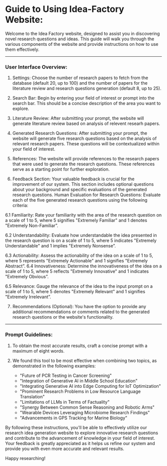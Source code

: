 # Guide to Using Idea-Factory Website: 

Welcome to the Idea Factory website, designed to assist you in discovering novel research questions and ideas. This guide will walk you through the various components of the website and provide instructions on how to use them effectively.

---

### User Interface Overview:

1. Settings: Choose the number of research papers to fetch from the database (default 20, up to 100) and the number of papers for the literature review and research questions generation (default 8, up to 25).
   
2. Search Bar: Begin by entering your field of interest or prompt into the search bar. This should be a concise description of the area you want to explore.
   
3. Literature Review: After submitting your prompt, the website will generate literature review based on analysis of relevent researh papers.
   
4. Generated Research Questions: After submitting your prompt, the website will generate five research questions based on the analysis of relevant research papers. These questions will be contextualized within your field of interest.

5. References: The website will provide references to the research papers that were used to generate the research questions. These references serve as a starting point for further exploration.

6. Feedback Section: Your valuable feedback is crucial for the improvement of our system. This section includes optional questions about your background and specific evaluations of the generated research questions. Human Evaluation for Research Questions: Evaluate each of the five generated research questions using the following criteria:

6.1 Familiarity:  Rate your familiarity with the area of the research question on a scale of 1 to 5, where 5 signifies "Extremely Familiar" and 1 denotes "Extremely Non-Familiar”.

6.2 Understandability: Evaluate how understandable the idea presented in the research question is on a scale of 1 to 5, where 5 indicates "Extremely Understandable" and 1 implies "Extremely Nonsense”.

6.3 Actionability: Assess the actionability of the idea on a scale of 1 to 5, where 5 represents "Extremely Actionable" and 1 signifies "Extremely Abstract”.
6.4 Innovativeness: Determine the innovativeness of the idea on a scale of 1 to 5, where 5 reflects "Extremely Innovative" and 1 indicates "Extremely Obvious”.

6.5  Relevance: Gauge the relevance of the idea to the input prompt on a scale of 1 to 5, where 5 denotes "Extremely Relevant" and 1 signifies "Extremely Irrelevant”.

7. Recommendations (Optional): You have the option to provide any additional recommendations or comments related to the generated research questions or the website's functionality.

---

### Prompt Guidelines:

1. To obtain the most accurate results, craft a concise prompt with a maximum of eight words.

2. We found this tool to be most effective when combining two topics, as demonstrated in the following examples:

   - "Future of PCR Testing in Cancer Screening"
   - "Integration of Generative AI in Middle School Education"
   - "Integrating Generative AI into Edge Computing for IoT Optimization"
   - "Prominent Research Problems in Low Resource Language Translation"
   - "Limitations of LLMs in Terms of Factuality"
   - "Synergy Between Common Sense Reasoning and Robotic Arms"
   - "Wearable Devices Leveraging Microbiome Research Findings"
   - "Advancements in GPS Tracking for Marine Biology"

By following these instructions, you'll be able to effectively utilize our research idea generation website to explore innovative research questions and contribute to the advancement of knowledge in your field of interest. Your feedback is greatly appreciated as it helps us refine our system and provide you with even more accurate and relevant results. 

Happy researching!

